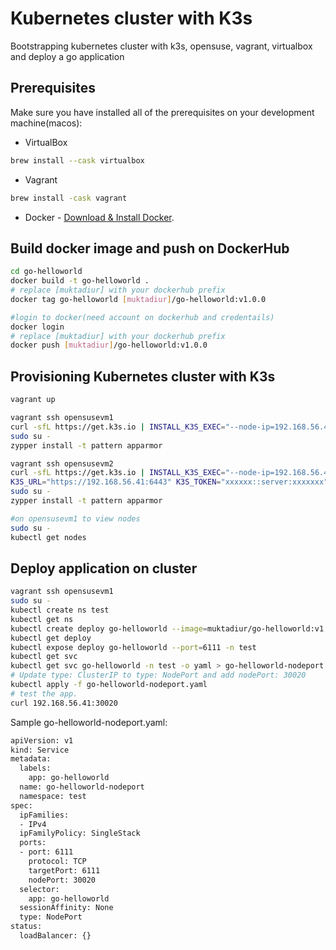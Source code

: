 Kubernetes cluster with K3s
===============================================
Bootstrapping kubernetes cluster with k3s, opensuse, vagrant, virtualbox and deploy a go application


Prerequisites
--------------
Make sure you have installed all of the prerequisites on your development machine(macos):
* VirtualBox
```bash
brew install --cask virtualbox
```
* Vagrant
```bash
brew install -cask vagrant
```
* Docker - [Download & Install Docker](https://docs.docker.com/docker-for-mac/install/).


Build docker image and push on DockerHub
----------------------------------------
```bash
cd go-helloworld
docker build -t go-helloworld .
# replace [muktadiur] with your dockerhub prefix
docker tag go-helloworld [muktadiur]/go-helloworld:v1.0.0 

#login to docker(need account on dockerhub and credentails)
docker login
# replace [muktadiur] with your dockerhub prefix
docker push [muktadiur]/go-helloworld:v1.0.0
```

Provisioning Kubernetes cluster with K3s
----------------------------------------
```bash
vagrant up

vagrant ssh opensusevm1
curl -sfL https://get.k3s.io | INSTALL_K3S_EXEC="--node-ip=192.168.56.41 --flannel-iface=eth1" sh -
sudo su -
zypper install -t pattern apparmor

vagrant ssh opensusevm2
curl -sfL https://get.k3s.io | INSTALL_K3S_EXEC="--node-ip=192.168.56.42 --flannel-iface=eth1" \
K3S_URL="https://192.168.56.41:6443" K3S_TOKEN="xxxxxx::server:xxxxxxx" sh -
sudo su -
zypper install -t pattern apparmor

#on opensusevm1 to view nodes
sudo su -
kubectl get nodes
```

Deploy application on cluster
-----------------------------

```bash
vagrant ssh opensusevm1
sudo su -
kubectl create ns test
kubectl get ns
kubectl create deploy go-helloworld --image=muktadiur/go-helloworld:v1.0.0 -r=3 -n test
kubectl get deploy
kubectl expose deploy go-helloworld --port=6111 -n test
kubectl get svc
kubectl get svc go-helloworld -n test -o yaml > go-helloworld-nodeport.yaml
# Update type: ClusterIP to type: NodePort and add nodePort: 30020
kubectl apply -f go-helloworld-nodeport.yaml
# test the app. 
curl 192.168.56.41:30020
```

Sample go-helloworld-nodeport.yaml:

```bash
apiVersion: v1
kind: Service
metadata:
  labels:
    app: go-helloworld
  name: go-helloworld-nodeport
  namespace: test
spec:
  ipFamilies:
  - IPv4
  ipFamilyPolicy: SingleStack
  ports:
  - port: 6111
    protocol: TCP
    targetPort: 6111
    nodePort: 30020
  selector:
    app: go-helloworld
  sessionAffinity: None
  type: NodePort
status:
  loadBalancer: {}
```


